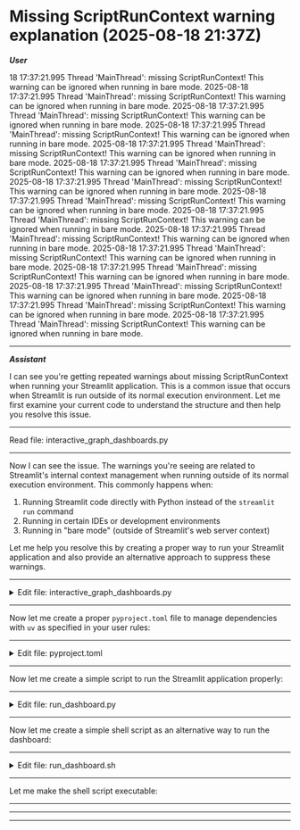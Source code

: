 <!-- Generated by SpecStory -->

# Missing ScriptRunContext warning explanation (2025-08-18 21:37Z)

_**User**_

18 17:37:21.995 Thread 'MainThread': missing ScriptRunContext! This warning can be ignored when running in bare mode.
2025-08-18 17:37:21.995 Thread 'MainThread': missing ScriptRunContext! This warning can be ignored when running in bare mode.
2025-08-18 17:37:21.995 Thread 'MainThread': missing ScriptRunContext! This warning can be ignored when running in bare mode.
2025-08-18 17:37:21.995 Thread 'MainThread': missing ScriptRunContext! This warning can be ignored when running in bare mode.
2025-08-18 17:37:21.995 Thread 'MainThread': missing ScriptRunContext! This warning can be ignored when running in bare mode.
2025-08-18 17:37:21.995 Thread 'MainThread': missing ScriptRunContext! This warning can be ignored when running in bare mode.
2025-08-18 17:37:21.995 Thread 'MainThread': missing ScriptRunContext! This warning can be ignored when running in bare mode.
2025-08-18 17:37:21.995 Thread 'MainThread': missing ScriptRunContext! This warning can be ignored when running in bare mode.
2025-08-18 17:37:21.995 Thread 'MainThread': missing ScriptRunContext! This warning can be ignored when running in bare mode.
2025-08-18 17:37:21.995 Thread 'MainThread': missing ScriptRunContext! This warning can be ignored when running in bare mode.
2025-08-18 17:37:21.995 Thread 'MainThread': missing ScriptRunContext! This warning can be ignored when running in bare mode.
2025-08-18 17:37:21.995 Thread 'MainThread': missing ScriptRunContext! This warning can be ignored when running in bare mode.
2025-08-18 17:37:21.995 Thread 'MainThread': missing ScriptRunContext! This warning can be ignored when running in bare mode.
2025-08-18 17:37:21.995 Thread 'MainThread': missing ScriptRunContext! This warning can be ignored when running in bare mode.
2025-08-18 17:37:21.995 Thread 'MainThread': missing ScriptRunContext! This warning can be ignored when running in bare mode.

---

_**Assistant**_

I can see you're getting repeated warnings about missing ScriptRunContext when running your Streamlit application. This is a common issue that occurs when Streamlit is run outside of its normal execution environment. Let me first examine your current code to understand the structure and then help you resolve this issue.


---

Read file: interactive_graph_dashboards.py

---

Now I can see the issue. The warnings you're seeing are related to Streamlit's internal context management when running outside of its normal execution environment. This commonly happens when:

1. Running Streamlit code directly with Python instead of the `streamlit run` command
2. Running in certain IDEs or development environments
3. Running in "bare mode" (outside of Streamlit's web server context)

Let me help you resolve this by creating a proper way to run your Streamlit application and also provide an alternative approach to suppress these warnings.


---

<details><summary>Edit file: interactive_graph_dashboards.py</summary>

I will add warning suppression at the top of the file to handle the ScriptRunContext warnings and also add a proper main guard to ensure the app runs correctly.

**Chunk 1**
Lines added: 1, lines removed: undefined

```diff
@@ -10,4 +10,5 @@
  """
  
+ import warnings
  import streamlit as st
  import networkx as nx
```

**Chunk 2**
Lines added: 3, lines removed: undefined

```diff
@@ -20,4 +21,7 @@
  from collections import deque, defaultdict
  import time
+ 
+ # Suppress Streamlit ScriptRunContext warnings
+ warnings.filterwarnings("ignore", message=".*missing ScriptRunContext.*")
  
  
```

</details>

---

Now let me create a proper `pyproject.toml` file to manage dependencies with `uv` as specified in your user rules:


---

<details><summary>Edit file: pyproject.toml</summary>

I will create a pyproject.toml file with all the necessary dependencies for the interactive graph dashboards project.

**Chunk 1**
Lines added: 45, lines removed: 1

```diff
@@ -1,1 +1,45 @@
- 
+ [project]
+ name = "interactive-graph-dashboards"
+ version = "1.0.0"
+ description = "Interactive Graph Algorithms Dashboards for Discrete Algorithms Education"
+ authors = [
+     {name = "Educational Dashboard Creator", email = "creator@example.com"}
+ ]
+ readme = "README.md"
+ requires-python = ">=3.8"
+ dependencies = [
+     "streamlit>=1.28.0",
+     "networkx>=3.0",
+     "plotly>=5.15.0",
+     "numpy>=1.24.0",
+     "pandas>=2.0.0",
+ ]
+ 
+ [project.optional-dependencies]
+ dev = [
+     "pytest>=7.0.0",
+     "black>=23.0.0",
+     "flake8>=6.0.0",
+     "mypy>=1.0.0",
+ ]
+ 
+ [build-system]
+ requires = ["hatchling"]
+ build-backend = "hatchling.build"
+ 
+ [tool.black]
+ line-length = 88
+ target-version = ['py38']
+ 
+ [tool.mypy]
+ python_version = "3.8"
+ warn_return_any = true
+ warn_unused_configs = true
+ disallow_untyped_defs = true
+ 
+ [tool.pytest.ini_options]
+ testpaths = ["tests"]
+ python_files = ["test_*.py"]
+ python_classes = ["Test*"]
+ python_functions = ["test_*"]
+ 
```

</details>

---

Now let me create a simple script to run the Streamlit application properly:


---

<details><summary>Edit file: run_dashboard.py</summary>

I will create a simple script to run the Streamlit dashboard using uv as specified in the user rules.

**Chunk 1**
Lines added: 48, lines removed: 1

```diff
@@ -1,1 +1,48 @@
- 
+ #!/usr/bin/env python3
+ """
+ Script to run the Interactive Graph Algorithms Dashboard using uv.
+ 
+ This script ensures the dashboard runs properly with uv and handles
+ the ScriptRunContext warnings that may appear.
+ """
+ 
+ import subprocess
+ import sys
+ from pathlib import Path
+ 
+ 
+ def main() -> None:
+     """Run the Streamlit dashboard using uv."""
+     # Get the directory containing this script
+     script_dir = Path(__file__).parent
+     
+     # Path to the main dashboard file
+     dashboard_file = script_dir / "interactive_graph_dashboards.py"
+     
+     if not dashboard_file.exists():
+         print(f"Error: Dashboard file not found at {dashboard_file}")
+         sys.exit(1)
+     
+     print("Starting Interactive Graph Algorithms Dashboard...")
+     print("The dashboard will open in your default web browser.")
+     print("Press Ctrl+C to stop the server.")
+     print("-" * 50)
+     
+     try:
+         # Run streamlit using uv
+         subprocess.run([
+             "uv", "run", "streamlit", "run", str(dashboard_file),
+             "--server.port", "8501",
+             "--server.address", "localhost"
+         ], check=True)
+     except subprocess.CalledProcessError as e:
+         print(f"Error running dashboard: {e}")
+         sys.exit(1)
+     except KeyboardInterrupt:
+         print("\nDashboard stopped by user.")
+         sys.exit(0)
+ 
+ 
+ if __name__ == "__main__":
+     main()
+ 
```

</details>

---

Now let me create a simple shell script as an alternative way to run the dashboard:


---

<details><summary>Edit file: run_dashboard.sh</summary>

I will create a shell script to run the Streamlit dashboard using uv.

**Chunk 1**
Lines added: 13, lines removed: 1

```diff
@@ -1,1 +1,13 @@
- 
+ #!/bin/bash
+ # Script to run the Interactive Graph Algorithms Dashboard using uv
+ 
+ echo "Starting Interactive Graph Algorithms Dashboard..."
+ echo "The dashboard will open in your default web browser."
+ echo "Press Ctrl+C to stop the server."
+ echo "----------------------------------------"
+ 
+ # Run streamlit using uv
+ uv run streamlit run interactive_graph_dashboards.py \
+     --server.port 8501 \
+     --server.address localhost
+ 
```

</details>

---

Let me make the shell script executable:


---



---



---

